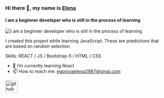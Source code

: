 ### Hi there 👋, my name is <a href="https://gravel-fast-sandpaper.glitch.me/" target="_blank">Elena</a>
#### I am a beginner developer who is still in the process of learning
![I am a beginner developer who is still in the process of learning](https://img.freepik.com/free-vector/doctors-personalized-prescriptive-analytics_335657-1882.jpg?w=1380)

I created this project while learning JavaScript.  These are predictions that are based on random selection

Skills: REACT / JS / Bootstrap-5 / HTML / CSS

- 🌱 I’m currently learning React 
- 📫 How to reach me: egorovaelena2987@gmai.com 


[<img src='https://cdn.jsdelivr.net/npm/simple-icons@3.0.1/icons/github.svg' alt='github' height='40'>](https://github.com/egorovaelena2987)  




